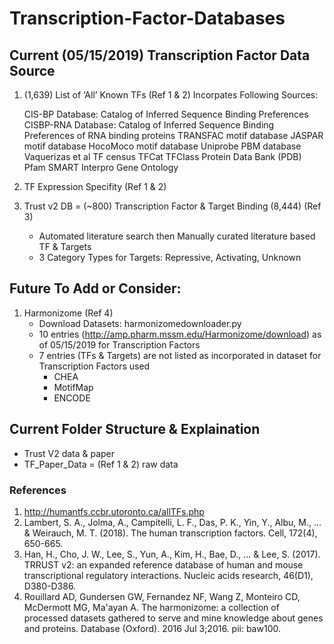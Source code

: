 # Transcription-Factor-Databases

## Current (05/15/2019) Transcription Factor Data Source
1) (1,639) List of ‘All’ Known TFs (Ref 1 & 2)
   Incorpates Following Sources:
   
	CIS-BP Database: Catalog of Inferred Sequence Binding Preferences	
	CISBP-RNA Database: Catalog of Inferred Sequence Binding Preferences of RNA binding proteins
	TRANSFAC motif database
	JASPAR motif database
	HocoMoco motif database
	Uniprobe PBM database
	Vaquerizas et al TF census
	TFCat
	TFClass
	Protein Data Bank (PDB)
	Pfam
	SMART
	Interpro
	Gene Ontology
2) TF Expression Specifity (Ref 1 & 2)
3) Trust v2 DB = (~800) Transcription Factor & Target Binding (8,444)  (Ref 3)
	- Automated literature search then Manually curated literature based TF & Targets
	- 3 Category Types for Targets: Repressive, Activating, Unknown 

## Future To Add or Consider:

1) Harmonizome (Ref 4)
	- Download Datasets: harmonizomedownloader.py
	- 10 entries (http://amp.pharm.mssm.edu/Harmonizome/download) as of 05/15/2019 for Transcription Factors
	- 7 entries (TFs & Targets) are not listed as incorporated in dataset for Transcription Factors used
		- CHEA 
		- MotifMap
		- ENCODE

## Current Folder Structure & Explaination

- Trust V2 data & paper
- TF_Paper_Data = (Ref 1 & 2) raw data
		
### References
1) http://humantfs.ccbr.utoronto.ca/allTFs.php
2) Lambert, S. A., Jolma, A., Campitelli, L. F., Das, P. K., Yin, Y., Albu, M., ... & Weirauch, M. T. (2018). The human transcription factors. Cell, 172(4), 650-665.
3) Han, H., Cho, J. W., Lee, S., Yun, A., Kim, H., Bae, D., ... & Lee, S. (2017). TRRUST v2: an expanded reference database of human and mouse transcriptional regulatory interactions. Nucleic acids research, 46(D1), D380-D386.
4) Rouillard AD, Gundersen GW, Fernandez NF, Wang Z, Monteiro CD, McDermott MG, Ma'ayan A. The harmonizome: a collection of processed datasets gathered to serve and mine knowledge about genes and proteins. Database (Oxford). 2016 Jul 3;2016. pii: baw100.


